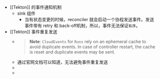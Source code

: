 - [[Tekton]] 的事件通知机制
	- sink 组件
		- 当有状态变更的时候，reconciler 就会启动一个协程发送事件。发送事件带有 retry 和 back-off机制，所以，事件无法保证`有序`。
- [[Tekton]] 事件重复发送
	- > **Note**: `CloudEvents` for `Runs` rely on an ephemeral cache to avoid duplicate events. In case of controller restart, the cache is reset and duplicate events may be sent.
	- 通过官网文档可以知道，无法避免事件重复发送
	-
	-